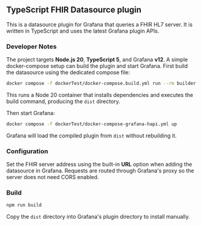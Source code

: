 ## TypeScript FHIR Datasource plugin

This is a datasource plugin for Grafana that queries a FHIR HL7 server.
It is written in TypeScript and uses the latest Grafana plugin APIs.

### Developer Notes

The project targets **Node.js 20**, **TypeScript 5**, and Grafana **v12**.
A simple docker-compose setup can build the plugin and start Grafana.
First build the datasource using the dedicated compose file:

```bash
docker compose -f dockerTest/docker-compose.build.yml run --rm builder
```

This runs a Node 20 container that installs dependencies and executes the
build command, producing the `dist` directory.

Then start Grafana:

```bash
docker compose -f dockerTest/docker-compose-grafana-hapi.yml up
```

Grafana will load the compiled plugin from `dist` without rebuilding it.

### Configuration

Set the FHIR server address using the built-in **URL** option when adding the datasource in Grafana. Requests are routed through Grafana's proxy so the server does not need CORS enabled.

### Build

```bash
npm run build
```

Copy the `dist` directory into Grafana's plugin directory to install manually.
